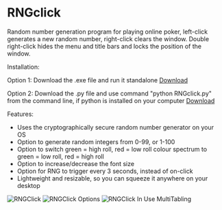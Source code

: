 # RNGclick
Random number generation program for playing online poker, left-click generates a new random number, right-click clears the window. Double right-click hides the menu and title bars and locks the position of the window.

Installation:

Option 1: Download the .exe file and run it standalone [Download](https://github.com/real-poker/RNGclick/raw/master/RNGclick.exe)

Option 2: Download the .py file and use command "python RNGclick.py" from the command line, if python is installed on your computer [Download](https://github.com/real-poker/RNGclick/archive/master.zip)

Features:
- Uses the cryptographically secure random number generator on your OS
- Option to generate random integers from 0-99, or 1-100
- Option to switch green = high roll, red = low roll colour spectrum to green = low roll, red = high roll
- Option to increase/decrease the font size
- Option for RNG to trigger every 3 seconds, instead of on-click
- Lightweight and resizable, so you can squeeze it anywhere on your desktop

![RNGClick](https://i.imgur.com/yYJDROw.png)
![RNGClick Options](https://i.imgur.com/JrLmhBq.png)
![RNGClick In Use MultiTabling](https://i.imgur.com/9BNPO7c.png)
